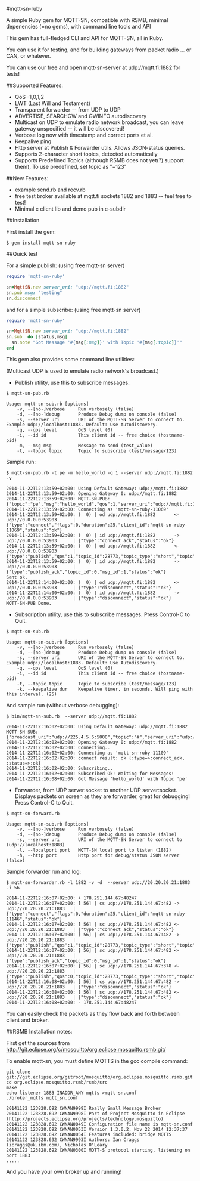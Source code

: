 #mqtt-sn-ruby

A simple Ruby gem for MQTT-SN, compatible with RSMB, minimal depenencies (=no gems), with command line tools and API

This gem has full-fledged CLI and API for MQTT-SN, all in Ruby.

You can use it for testing, and for building gateways from packet radio ... or CAN, or whatever.

You can use our free and open mqtt-sn-server at udp://mqtt.fi:1882 for tests!

##Supported Features:
- QoS -1,0,1,2
- LWT (Last Will and Testament)
- Transparent forwarder -- from UDP to UDP 
- ADVERTISE, SEARCHGW and GWINFO autodiscovery
- Multicast on UDP to emulate radio network broadcast, you can leave gateway unspecified -- it will be discovered!
- Verbose log now with timestamp and correct ports et al.
- Keepalive ping 
- Http server at Publish & Forwarder utils. Allows JSON-status queries.
- Supports 2-character short topics, detected automatically
- Supports Predefined Topics (although RSMB does not yet(?) support them), To use predefined, set topic as "=123"

##New Features:
- example send.rb and recv.rb
- free test broker available at mqtt.fi sockets 1882 and 1883 -- feel free to test!
- Minimal c client lib and demo pub in c-subdir

##Installation

First install the gem:

```asciidoc
$ gem install mqtt-sn-ruby
```
##Quick test

For a simple publish: (using free mqtt-sn server)

```ruby
require 'mqtt-sn-ruby'

sn=MqttSN.new server_uri: "udp://mqtt.fi:1882"
sn.pub msg: "testing"
sn.disconnect 
```

and for a simple subscribe: (using free mqtt-sn server)

```ruby
require 'mqtt-sn-ruby'

sn=MqttSN.new server_uri: "udp://mqtt.fi:1882"
sn.sub  do |status,msg|
  sn.note "Got Message '#{msg[:msg]}' with Topic '#{msg[:topic]}'"
end
```
This gem also provides some command line utilities:

(Multicast UDP is used to emulate radio network's broadcast.)

- Publish utility, use this to subscribe messages.
```asciidoc
$ mqtt-sn-pub.rb 

Usage: mqtt-sn-sub.rb [options]
    -v, --[no-]verbose     Run verbosely (false)
    -d, --[no-]debug       Produce Debug dump on console (false)
    -s, --server uri       URI of the MQTT-SN Server to connect to. Example udp://localhost:1883. Default: Use Autodiscovery.
    -q, --qos level        QoS level (0)
    -i, --id id            This client id -- free choice (hostname-pid)
    -m, --msg msg          Message to send (test_value)
    -t, --topic topic      Topic to subscribe (test/message/123)
```
Sample run:
``` asciidoc
$ mqtt-sn-pub.rb -t pe -m hello_world -q 1 --server udp://mqtt.fi:1882 -v

2014-11-22T12:13:59+02:00: Using Default Gateway: udp://mqtt.fi:1882
2014-11-22T12:13:59+02:00: Opening Gateway 0: udp://mqtt.fi:1882
2014-11-22T12:13:59+02:00: MQTT-SN-PUB: {"topic":"pe","msg":"hello_world","qos":1,"server_uri":"udp://mqtt.fi:1882","verbose":true}
2014-11-22T12:13:59+02:00: Connecting as 'mqtt-sn-ruby-11069'
2014-11-22T12:13:59+02:00: (  0) | od udp://mqtt.fi:1882       <- udp://0.0.0.0:53903      | {"type":"connect","flags":0,"duration":25,"client_id":"mqtt-sn-ruby-11069","status":"ok"}
2014-11-22T12:13:59+02:00: (  0) | id udp://mqtt.fi:1882       -> udp://0.0.0.0:53903      | {"type":"connect_ack","status":"ok"}
2014-11-22T12:13:59+02:00: (  0) | od udp://mqtt.fi:1882       <- udp://0.0.0.0:53903      | {"type":"publish","qos":1,"topic_id":28773,"topic_type":"short","topic":"pe","msg_id":1,"msg":"hello_world","status":"ok"}
2014-11-22T12:13:59+02:00: (  0) | id udp://mqtt.fi:1882       -> udp://0.0.0.0:53903      | {"type":"publish_ack","topic_id":0,"msg_id":1,"status":"ok"}
Sent ok.
2014-11-22T12:14:00+02:00: (  0) | od udp://mqtt.fi:1882       <- udp://0.0.0.0:53903      | {"type":"disconnect","status":"ok"}
2014-11-22T12:14:00+02:00: (  0) | id udp://mqtt.fi:1882       -> udp://0.0.0.0:53903      | {"type":"disconnect","status":"ok"}
MQTT-SN-PUB Done.
```

- Subscription utility, use this to subscribe messages. Press Control-C to Quit.
```asciidoc
$ mqtt-sn-sub.rb 

Usage: mqtt-sn-sub.rb [options]
    -v, --[no-]verbose     Run verbosely (false)
    -d, --[no-]debug       Produce Debug dump on console (false)
    -s, --server uri       URI of the MQTT-SN Server to connect to.  Example udp://localhost:1883. Default: Use Autodiscovery.
    -q, --qos level        QoS level (0)
    -i, --id id            This client id -- free choice (hostname-pid)
    -t, --topic topic      Topic to subscribe (test/message/123)
    -k, --keepalive dur    Keepalive timer, in seconds. Will ping with this interval. (25)

```

And sample run (without verbose debugging):

``` asciidoc
$ bin/mqtt-sn-sub.rb  --server udp://mqtt.fi:1882 

2014-11-22T12:16:02+02:00: Using Default Gateway: udp://mqtt.fi:1882
MQTT-SN-SUB: {"broadcast_uri":"udp://225.4.5.6:5000","topic":"#","server_uri":"udp://mqtt.fi:1882"}
2014-11-22T12:16:02+02:00: Opening Gateway 0: udp://mqtt.fi:1882
2014-11-22T12:16:02+02:00: Connecting..
2014-11-22T12:16:02+02:00: Connecting as 'mqtt-sn-ruby-11109'
2014-11-22T12:16:02+02:00: connect result: ok {:type=>:connect_ack, :status=>:ok}
2014-11-22T12:16:02+02:00: Subscribing..
2014-11-22T12:16:02+02:00: Subscribed Ok! Waiting for Messages!
2014-11-22T12:16:08+02:00: Got Message 'hello_world' with Topic 'pe'

```

- Forwarder, from UDP server:socket to another UDP server:socket.  Displays packets on screen as they are forwarder, great for debugging! Press Control-C to Quit.
```shell
$ mqtt-sn-forward.rb 

Usage: mqtt-sn-sub.rb [options]
    -v, --[no-]verbose     Run verbosely (false)
    -d, --[no-]debug       Produce Debug dump on console (false)
    -s, --server uri       URI of the MQTT-SN Server to connect to (udp://localhost:1883)
    -l, --localport port   MQTT-SN local port to listen (1882)
    -h, --http port        Http port for debug/status JSON server (false)
```

Sample forwarder run and log:

``` asciidoc
$ mqtt-sn-forwarder.rb -l 1882 -v -d  --server udp://20.20.20.21:1883 -i 56

2014-11-22T12:16:07+02:00: + 178.251.144.67:48247
2014-11-22T12:16:07+02:00: [ 56] | cs udp://178.251.144.67:482 -> udp://20.20.20.21:1883   | {"type":"connect","flags":0,"duration":25,"client_id":"mqtt-sn-ruby-11146","status":"ok"}
2014-11-22T12:16:07+02:00: [ 56] | sc udp://178.251.144.67:482 <- udp://20.20.20.21:1883   | {"type":"connect_ack","status":"ok"}
2014-11-22T12:16:07+02:00: [ 56] | cs udp://178.251.144.67:482 -> udp://20.20.20.21:1883   | {"type":"publish","qos":1,"topic_id":28773,"topic_type":"short","topic":"pe","msg_id":1,"msg":"hello_world","status":"ok"}
2014-11-22T12:16:07+02:00: [ 56] | sc udp://178.251.144.67:482 <- udp://20.20.20.21:1883   | {"type":"publish_ack","topic_id":0,"msg_id":1,"status":"ok"}
2014-11-22T12:16:07+02:00: [ 56] | sc udp://178.251.144.67:378 <- udp://20.20.20.21:1883   | {"type":"publish","qos":0,"topic_id":28773,"topic_type":"short","topic":"pe","msg_id":1,"msg":"hello_world","status":"ok"}
2014-11-22T12:16:08+02:00: [ 56] | cs udp://178.251.144.67:482 -> udp://20.20.20.21:1883   | {"type":"disconnect","status":"ok"}
2014-11-22T12:16:08+02:00: [ 56] | sc udp://178.251.144.67:482 <- udp://20.20.20.21:1883   | {"type":"disconnect","status":"ok"}
2014-11-22T12:16:08+02:00: - 178.251.144.67:48247
```

You can easily check the packets as they flow back and forth between client and broker.

##RSMB Installation notes:

First get the sources from http://git.eclipse.org/c/mosquitto/org.eclipse.mosquitto.rsmb.git/

To enable mqtt-sn, you must define MQTTS in the gcc compile command: 
``` asciidoc
git clone git://git.eclipse.org/gitroot/mosquitto/org.eclipse.mosquitto.rsmb.git
cd org.eclipse.mosquitto.rsmb/rsmb/src
make
echo listener 1883 INADDR_ANY mqtts >mqtt-sn.conf
./broker_mqtts mqtt_sn.conf

20141122 123828.692 CWNAN9999I Really Small Message Broker
20141122 123828.692 CWNAN9998I Part of Project Mosquitto in Eclipse
(http://projects.eclipse.org/projects/technology.mosquitto)
20141122 123828.692 CWNAN0049I Configuration file name is mqtt-sn.conf
20141122 123828.692 CWNAN0053I Version 1.3.0.2, Nov 22 2014 12:37:37
20141122 123828.692 CWNAN0054I Features included: bridge MQTTS 
20141122 123828.692 CWNAN9993I Authors: Ian Craggs (icraggs@uk.ibm.com), Nicholas O'Leary
20141122 123828.692 CWNAN0300I MQTT-S protocol starting, listening on port 1883
.....

```
And you have your own broker up and running!


